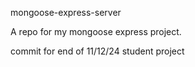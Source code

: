 mongoose-express-server 

A repo for my mongoose express project.

commit for end of 11/12/24 student project